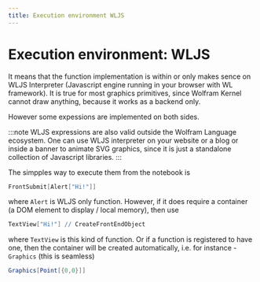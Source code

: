 ```yaml
---
title: Execution environment WLJS 
---
```


# Execution environment: WLJS

It means that the function implementation is within or only makes sence on WLJS Interpreter (Javascript  engine running in your browser with WL framework). It is true for most graphics primitives, since Wolfram Kernel cannot draw anything, because it works as a backend only.

However some expessions are implemented on both sides.

:::note
WLJS expressions are also valid outside the Wolfram Language ecosystem. One can use WLJS interpreter on your website or a blog or inside a banner to animate SVG graphics, since it is just a standalone collection of Javascript libraries.
:::

The simpples way to execute them from the notebook is

```mathematica
FrontSubmit[Alert["Hi!"]]
```

where `Alert` is WLJS only function. However, if it does require a container (a DOM element to display / local memory), then use

```mathematica
TextView["Hi!"] // CreateFrontEndObject
```

where `TextView` is this kind of function. Or if a function is registered to have one, then the container will be created automatically, i.e. for instance - `Graphics` (this is seamless)

```mathematica
Graphics[Point[{0,0}]] 
```